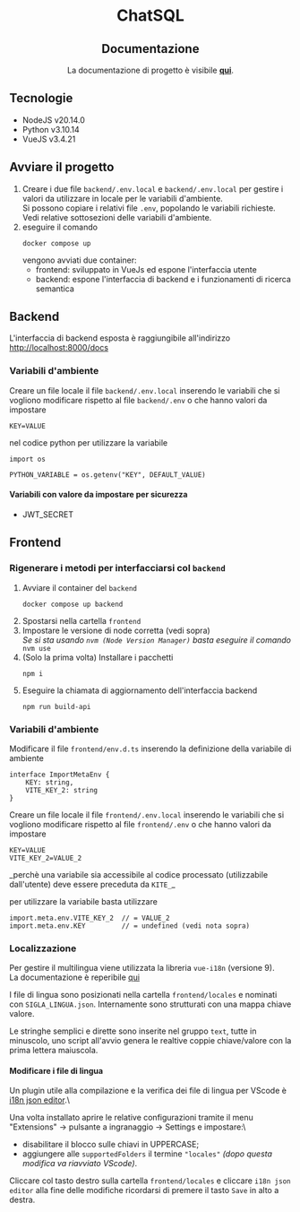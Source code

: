 <h1 align="center">ChatSQL</h1>
<h2 align="center">Documentazione</h2>
<p align="center">La documentazione di progetto è visibile <a href="https://github.com/Argo-swe/Docs" target="_blank"><b>qui</b></a>.</p>

## Tecnologie

- NodeJS v20.14.0
- Python v3.10.14
- VueJS v3.4.21

## Avviare il progetto

1. Creare i due file `backend/.env.local` e `backend/.env.local` per gestire i valori da utilizzare in locale per le variabili d'ambiente.\
   Si possono copiare i relativi file `.env`, popolando le variabili richieste.\
   Vedi relative sottosezioni delle variabili d'ambiente.
1. eseguire il comando
   ```
   docker compose up
   ```
   vengono avviati due container:
   - frontend: sviluppato in VueJs ed espone l'interfaccia utente
   - backend: espone l'interfaccia di backend e i funzionamenti di ricerca semantica

## Backend

L'interfaccia di backend esposta è raggiungibile all'indirizzo [http://localhost:8000/docs](http://localhost:8000/docs)

### Variabili d'ambiente

Creare un file locale il file `backend/.env.local` inserendo le variabili che si vogliono modificare rispetto al file `backend/.env` o che hanno valori da impostare

```
KEY=VALUE
```

nel codice python per utilizzare la variabile

```
import os

PYTHON_VARIABLE = os.getenv("KEY", DEFAULT_VALUE)
```

#### Variabili con valore da impostare per sicurezza

- JWT_SECRET

## Frontend

### Rigenerare i metodi per interfacciarsi col `backend`

1. Avviare il container del `backend`
   ```
   docker compose up backend
   ```
1. Spostarsi nella cartella `frontend`
1. Impostare le versione di node corretta (vedi sopra)\
    _Se si sta usando `nvm (Node Version Manager)` basta eseguire il comando_
   `    nvm use`
1. (Solo la prima volta) Installare i pacchetti
   ```
   npm i
   ```
1. Eseguire la chiamata di aggiornamento dell'interfaccia backend
   ```
   npm run build-api
   ```

### Variabili d'ambiente

Modificare il file `frontend/env.d.ts` inserendo la definizione della variabile di ambiente

```
interface ImportMetaEnv {
    KEY: string,
    VITE_KEY_2: string
}
```

Creare un file locale il file `frontend/.env.local` inserendo le variabili che si vogliono modificare rispetto al file `frontend/.env` o che hanno valori da impostare

```
KEY=VALUE
VITE_KEY_2=VALUE_2
```

_perchè una variabile sia accessibile al codice processato (utilizzabile dall'utente) deve essere preceduta da `KITE_`\_

per utilizzare la variabile basta utilizzare

```
import.meta.env.VITE_KEY_2  // = VALUE_2
import.meta.env.KEY         // = undefined (vedi nota sopra)
```

### Localizzazione

Per gestire il multilingua viene utilizzata la libreria `vue-i18n` (versione 9).\
La documentazione è reperibile [qui](https://vue-i18n.intlify.dev/guide/essentials/started.html)

I file di lingua sono posizionati nella cartella `frontend/locales` e nominati con `SIGLA_LINGUA.json`. Internamente sono strutturati con una mappa chiave valore.

Le stringhe semplici e dirette sono inserite nel gruppo `text`, tutte in minuscolo, uno script all'avvio genera le realtive coppie chiave/valore con la prima lettera maiuscola.

#### Modificare i file di lingua

Un plugin utile alla compilazione e la verifica dei file di lingua per VScode è [i18n json editor](https://marketplace.visualstudio.com/items?itemName=thibault-vanderseypen.i18n-json-editor).\

Una volta installato aprire le relative configurazioni tramite il menu "Extensions" -> pulsante a ingranaggio -> Settings e impostare:\

- disabilitare il blocco sulle chiavi in UPPERCASE;
- aggiungere alle `supportedFolders` il termine `"locales"` _(dopo questa modifica va riavviato VScode)_.

Cliccare col tasto destro sulla cartella `frontend/locales` e cliccare `i18n json editor` alla fine delle modifiche ricordarsi di premere il tasto `Save` in alto a destra.
